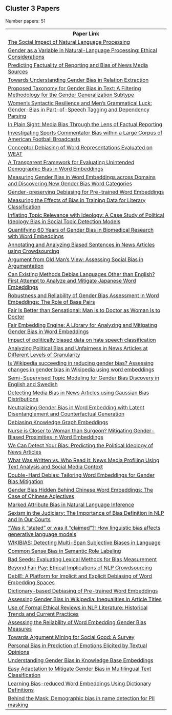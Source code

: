 ## Cluster 3 Papers

Number papers: 51
<html><table><tr>
<th>Paper Link</th>
</tr>
<tr>
<td><a href=https://www.semanticscholar.org/paper/6a0388c46f2aff013343fdafaaffacf56a315915>The Social Impact of Natural Language Processing</a></td>
</tr>
<tr>
<td><a href=https://www.semanticscholar.org/paper/4832c9de76a6ba1c4260ad67c82a79defaac3b30>Gender as a Variable in Natural-Language Processing: Ethical Considerations</a></td>
</tr>
<tr>
<td><a href=https://www.semanticscholar.org/paper/134b65656d5e061c8c98332227503c407592aed6>Predicting Factuality of Reporting and Bias of News Media Sources</a></td>
</tr>
<tr>
<td><a href=https://www.semanticscholar.org/paper/0ab2fb6c850bd1c5882deb4984d37b4ccbee580c>Towards Understanding Gender Bias in Relation Extraction</a></td>
</tr>
<tr>
<td><a href=https://www.semanticscholar.org/paper/f05b9b663f1461ef2e20be5d2e8d2116a5a44f94>Proposed Taxonomy for Gender Bias in Text; A Filtering Methodology for the Gender Generalization Subtype</a></td>
</tr>
<tr>
<td><a href=https://www.semanticscholar.org/paper/e85a50b523915b5fba3e3f1fdb743650f7d21bed>Women’s Syntactic Resilience and Men’s Grammatical Luck: Gender-Bias in Part-of-Speech Tagging and Dependency Parsing</a></td>
</tr>
<tr>
<td><a href=https://www.semanticscholar.org/paper/8592983238261838603caf503def12d3396de710>In Plain Sight: Media Bias Through the Lens of Factual Reporting</a></td>
</tr>
<tr>
<td><a href=https://www.semanticscholar.org/paper/2f780a18d44f4e3c5c4c74d4060b8dfd542a778d>Investigating Sports Commentator Bias within a Large Corpus of American Football Broadcasts</a></td>
</tr>
<tr>
<td><a href=https://www.semanticscholar.org/paper/dcfbdcf6bd3e6bb4101cc3f8eb1ca122db1eab61>Conceptor Debiasing of Word Representations Evaluated on WEAT</a></td>
</tr>
<tr>
<td><a href=https://www.semanticscholar.org/paper/f007180553dd8e62b348a403ea8aafa36ec7d4ce>A Transparent Framework for Evaluating Unintended Demographic Bias in Word Embeddings</a></td>
</tr>
<tr>
<td><a href=https://www.semanticscholar.org/paper/3f7b3051e9553c16d8ee35bd8112127632f11993>Measuring Gender Bias in Word Embeddings across Domains and Discovering New Gender Bias Word Categories</a></td>
</tr>
<tr>
<td><a href=https://www.semanticscholar.org/paper/8ea6f7fcd75d7651b5c4f5c7cd121854f3369693>Gender-preserving Debiasing for Pre-trained Word Embeddings</a></td>
</tr>
<tr>
<td><a href=https://www.semanticscholar.org/paper/fb3e94f54f185d76459cac9be84c2a4db53824ba>Measuring the Effects of Bias in Training Data for Literary Classification</a></td>
</tr>
<tr>
<td><a href=https://www.semanticscholar.org/paper/988287b6814576951dae949ff1a3df968a85ce3b>Inflating Topic Relevance with Ideology: A Case Study of Political Ideology Bias in Social Topic Detection Models</a></td>
</tr>
<tr>
<td><a href=https://www.semanticscholar.org/paper/7c7081c3b7452d5b7da3aa5405125a73015cabc0>Quantifying 60 Years of Gender Bias in Biomedical Research with Word Embeddings</a></td>
</tr>
<tr>
<td><a href=https://www.semanticscholar.org/paper/22421f2dbe66d1981c695986450b943c849865a2>Annotating and Analyzing Biased Sentences in News Articles using Crowdsourcing</a></td>
</tr>
<tr>
<td><a href=https://www.semanticscholar.org/paper/32f16fa23ee77456400ddacfceeb1b06b99220ec>Argument from Old Man’s View: Assessing Social Bias in Argumentation</a></td>
</tr>
<tr>
<td><a href=https://www.semanticscholar.org/paper/dcda8ded08a10ef07cdeca98d85d9dc3410e8a38>Can Existing Methods Debias Languages Other than English? First Attempt to Analyze and Mitigate Japanese Word Embeddings</a></td>
</tr>
<tr>
<td><a href=https://www.semanticscholar.org/paper/10c91a58f296b1d78238886763f071e6ef685606>Robustness and Reliability of Gender Bias Assessment in Word Embeddings: The Role of Base Pairs</a></td>
</tr>
<tr>
<td><a href=https://www.semanticscholar.org/paper/4b6f6669060367ae8f58e8a749bde085102f6298>Fair Is Better than Sensational: Man Is to Doctor as Woman Is to Doctor</a></td>
</tr>
<tr>
<td><a href=https://www.semanticscholar.org/paper/2049ecc23a81b38946c06f8f76ddc7b258dc76f9>Fair Embedding Engine: A Library for Analyzing and Mitigating Gender Bias in Word Embeddings</a></td>
</tr>
<tr>
<td><a href=https://www.semanticscholar.org/paper/d5167d87ab6eaacfe81424e05c2282d75ad56368>Impact of politically biased data on hate speech classification</a></td>
</tr>
<tr>
<td><a href=https://www.semanticscholar.org/paper/0110df900ebf9cb6e77c0f4a326e5431c849359d>Analyzing Political Bias and Unfairness in News Articles at Different Levels of Granularity</a></td>
</tr>
<tr>
<td><a href=https://www.semanticscholar.org/paper/f73533fae5f05ffe350437913279bdce21fbc590>Is Wikipedia succeeding in reducing gender bias? Assessing changes in gender bias in Wikipedia using word embeddings</a></td>
</tr>
<tr>
<td><a href=https://www.semanticscholar.org/paper/7a25eeb495020106bc1ee8b70fdf51eb31bc5094>Semi-Supervised Topic Modeling for Gender Bias Discovery in English and Swedish</a></td>
</tr>
<tr>
<td><a href=https://www.semanticscholar.org/paper/a68e53c34f7c0c6a6d806e5dab0bba8e92c85f6a>Detecting Media Bias in News Articles using Gaussian Bias Distributions</a></td>
</tr>
<tr>
<td><a href=https://www.semanticscholar.org/paper/10414a2f2f00028f2c725c3461b00c3a2ec98951>Neutralizing Gender Bias in Word Embedding with Latent Disentanglement and Counterfactual Generation</a></td>
</tr>
<tr>
<td><a href=https://www.semanticscholar.org/paper/2292c89ba08a5b5f1dde2bf4fa65241e2cd98fef>Debiasing Knowledge Graph Embeddings</a></td>
</tr>
<tr>
<td><a href=https://www.semanticscholar.org/paper/c2ecc9073672a8d8bf21fe442dbf3f76356858ee>Nurse is Closer to Woman than Surgeon? Mitigating Gender-Biased Proximities in Word Embeddings</a></td>
</tr>
<tr>
<td><a href=https://www.semanticscholar.org/paper/ce6945d32780c599d829c1995dfc1555ab33bdd1>We Can Detect Your Bias: Predicting the Political Ideology of News Articles</a></td>
</tr>
<tr>
<td><a href=https://www.semanticscholar.org/paper/e7a00d7bdc5f9e2d4aaa17a3d44ee1239f33fc30>What Was Written vs. Who Read It: News Media Profiling Using Text Analysis and Social Media Context</a></td>
</tr>
<tr>
<td><a href=https://www.semanticscholar.org/paper/b58abb51a5dae7fb753be4535e468a6f1f07f873>Double-Hard Debias: Tailoring Word Embeddings for Gender Bias Mitigation</a></td>
</tr>
<tr>
<td><a href=https://www.semanticscholar.org/paper/41a53afaf6d616438ba866f8df28130d13d6881f>Gender Bias Hidden Behind Chinese Word Embeddings: The Case of Chinese Adjectives</a></td>
</tr>
<tr>
<td><a href=https://www.semanticscholar.org/paper/6df96339baab731d79974eedcf85e4401ea9e5fe>Marked Attribute Bias in Natural Language Inference</a></td>
</tr>
<tr>
<td><a href=https://www.semanticscholar.org/paper/7e069b99a73efac0b063d068528de10007998fd4>Sexism in the Judiciary: The Importance of Bias Definition in NLP and In Our Courts</a></td>
</tr>
<tr>
<td><a href=https://www.semanticscholar.org/paper/d8d5ab10cb30034296b1bf6acd15a89b7be13a25>“Was it “stated” or was it “claimed”?: How linguistic bias affects generative language models</a></td>
</tr>
<tr>
<td><a href=https://www.semanticscholar.org/paper/30b2fcf292cd58d6df5813cc996f9c606276d961>WIKIBIAS: Detecting Multi-Span Subjective Biases in Language</a></td>
</tr>
<tr>
<td><a href=https://www.semanticscholar.org/paper/f8162b6a3d24aea92fb0a27c678e28d077fa527d>Common Sense Bias in Semantic Role Labeling</a></td>
</tr>
<tr>
<td><a href=https://www.semanticscholar.org/paper/3ca7a604e0d351e512bfda045d2837caeb9831df>Bad Seeds: Evaluating Lexical Methods for Bias Measurement</a></td>
</tr>
<tr>
<td><a href=https://www.semanticscholar.org/paper/c6a89f92eecc7ebb8b23e8951891e654a5a52076>Beyond Fair Pay: Ethical Implications of NLP Crowdsourcing</a></td>
</tr>
<tr>
<td><a href=https://www.semanticscholar.org/paper/713ac8f8adbc5a049de2f996ca03b149faec0abd>DebIE: A Platform for Implicit and Explicit Debiasing of Word Embedding Spaces</a></td>
</tr>
<tr>
<td><a href=https://www.semanticscholar.org/paper/3713672a73ddccbc75e24e99cde182a78772da21>Dictionary-based Debiasing of Pre-trained Word Embeddings</a></td>
</tr>
<tr>
<td><a href=https://www.semanticscholar.org/paper/02e6d95e8a8c936a834e20fff92f2681b4605905>Assessing Gender Bias in Wikipedia: Inequalities in Article Titles</a></td>
</tr>
<tr>
<td><a href=https://www.semanticscholar.org/paper/f29d5cb8f405903fc8af7a5d7ab4bf7d65796e95>Use of Formal Ethical Reviews in NLP Literature: Historical Trends and Current Practices</a></td>
</tr>
<tr>
<td><a href=https://www.semanticscholar.org/paper/d7aa0383dd5ed751bda53bbe5caacf68d6325956>Assessing the Reliability of Word Embedding Gender Bias Measures</a></td>
</tr>
<tr>
<td><a href=https://www.semanticscholar.org/paper/dcb0b23685c9c116d8d53fe47e5157753659d3bd>Towards Argument Mining for Social Good: A Survey</a></td>
</tr>
<tr>
<td><a href=https://www.semanticscholar.org/paper/1e33044678e4883f16f4b02e9ddcb875340485ec>Personal Bias in Prediction of Emotions Elicited by Textual Opinions</a></td>
</tr>
<tr>
<td><a href=https://www.semanticscholar.org/paper/0d9d603a2366200fc573a6bb1a7bf3c7e7710a17>Understanding Gender Bias in Knowledge Base Embeddings</a></td>
</tr>
<tr>
<td><a href=https://www.semanticscholar.org/paper/a200933eaecb90b64863760c9b7f29780e82d1f7>Easy Adaptation to Mitigate Gender Bias in Multilingual Text Classification</a></td>
</tr>
<tr>
<td><a href=https://www.semanticscholar.org/paper/8dee3913fab7d2a7d130d5a811bf8cbe1e060a00>Learning Bias-reduced Word Embeddings Using Dictionary Definitions</a></td>
</tr>
<tr>
<td><a href=https://www.semanticscholar.org/paper/4b1ce0b40a8efcaafbae4bafac2023923cf9c796>Behind the Mask: Demographic bias in name detection for PII masking</a></td>
</tr>
</table></html>
